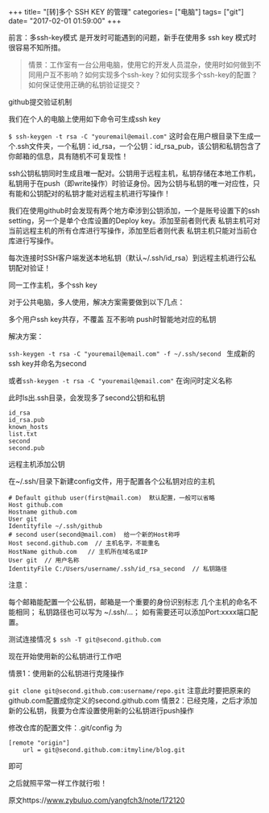 +++
title= "[转]多个 SSH KEY 的管理"
categories= ["电脑"]
tags= ["git"]
date= "2017-02-01 01:59:00"
+++

前言：多ssh-key模式 是开发时可能遇到的问题，新手在使用多 ssh key 模式时很容易不知所措。

>情景：工作室有一台公用电脑，使用它的开发人员混杂，使用时如何做到不同用户互不影响？如何实现多个ssh-key？如何实现多个ssh-key的配置？如何保证使用正确的私钥验证提交？

github提交验证机制

我们在个人的电脑上使用如下命令可生成ssh key

`$ ssh-keygen -t rsa -C "youremail@email.com"`
这时会在用户根目录下生成一个.ssh文件夹，一个私钥：id_rsa，一个公钥：id_rsa_pub，该公钥和私钥包含了你邮箱的信息，具有随机不可复现性！

ssh公钥私钥同时生成且唯一配对。公钥用于远程主机，私钥存储在本地工作机，私钥用于在push（即write操作）时验证身份。因为公钥与私钥的唯一对应性，只有能和公钥配对的私钥才能对远程主机进行写操作！

我们在使用github时会发现有两个地方牵涉到公钥添加，一个是账号设置下的ssh setting，另一个是单个仓库设置的Deploy key。添加至前者则代表 私钥主机可对当前远程主机的所有仓库进行写操作，添加至后者则代表 私钥主机只能对当前仓库进行写操作。

每次连接时SSH客户端发送本地私钥（默认~/.ssh/id_rsa）到远程主机进行公私钥配对验证！

同一工作主机，多个ssh key


对于公共电脑，多人使用，解决方案需要做到以下几点：

多个用户ssh key共存，不覆盖
互不影响
push时智能地对应的私钥

解决方案：

`ssh-keygen -t rsa -C "youremail@email.com" -f ~/.ssh/second `
生成新的ssh key并命名为second

或者`ssh-keygen -t rsa -C "youremail@email.com"`
在询问时定义名称

此时ls出.ssh目录，会发现多了second公钥和私钥
```
id_rsa 
id_rsa.pub 
known_hosts 
list.txt 
second 
second.pub 
```
远程主机添加公钥

在~/.ssh/目录下新建config文件，用于配置各个公私钥对应的主机
```
# Default github user(first@mail.com)  默认配置，一般可以省略
Host github.com
Hostname github.com
User git
Identityfile ~/.ssh/github
# second user(second@mail.com)  给一个新的Host称呼
Host second.github.com  // 主机名字，不能重名
HostName github.com   // 主机所在域名或IP
User git  // 用户名称
IdentityFile C:/Users/username/.ssh/id_rsa_second  // 私钥路径
```
注意：

每个邮箱能配置一个公私钥，邮箱是一个重要的身份识别标志
几个主机的命名不能相同；
私钥路径也可以写为 ~/.ssh/...；
如有需要还可以添加Port:xxxx端口配置。 

测试连接情况 
`$ ssh -T git@second.github.com`

现在开始使用新的公私钥进行工作吧

情景1：使用新的公私钥进行克隆操作

`git clone git@second.github.com:username/repo.git`
注意此时要把原来的github.com配置成你定义的second.github.com
情景2：已经克隆，之后才添加新的公私钥，我要为仓库设置使用新的公私钥进行push操作

修改仓库的配置文件：.git/config 为
```
[remote "origin"]
    url = git@second.github.com:itmyline/blog.git
```
即可

之后就照平常一样工作就行啦！


原文https://www.zybuluo.com/yangfch3/note/172120
